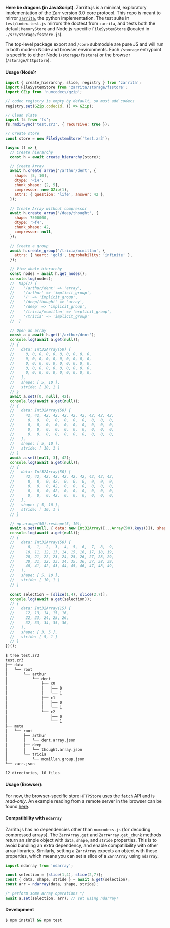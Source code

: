 **Here be dragons (in JavaScript)**. Zarrita.js is a minimal, exploratory implementation of the Zarr version 3.0 core protocol.
This repo is meant to mirror [`zarrita`](https://github.com/alimanfoo/zarrita), the python implementation.
The test suite in `test/index.test.js` mirrors the doctest from `zarrita`, and tests both the default 
`MemoryStore` and Node.js-specific `FileSystemStore` (located in `./src/storage/fsstore.js`).

The top-level package export and `/core` submodule are pure JS and will run in both modern Node 
and browser environments. Each `/storage` entrypoint is specific to either Node (`/storage/fsstore`)
or the browser (`/storage/httpstore`). 


#### Usage (Node):

```javascript
import { create_hierarchy, slice, registry } from 'zarrita';
import FileSystemStore from 'zarrita/storage/fsstore';
import GZip from 'numcodecs/gzip';

// codec registry is empty by default, so must add codecs
registry.set(GZip.codecId, () => GZip);

// Clean slate
import fs from 'fs';
fs.rmdirSync('test.zr3', { recursive: true });

// Create store
const store = new FileSystemStore('test.zr3');

(async () => {
  // Create hierarchy
  const h = await create_hierarchy(store);

  // Create Array
  await h.create_array('/arthur/dent', {
    shape: [5, 10],
    dtype: '<i4',
    chunk_shape: [2, 5],
    compressor: new GZip(1),
    attrs: { question: 'life', answer: 42 },
  });

  // Create Array without compressor 
  await h.create_array('/deep/thought', {
    shape: 7500000,
    dtype: '>f4',
    chunk_shape: 42,
    compressor: null,
  });

  // Create a group 
  await h.create_group('/tricia/mcmillan', {
    attrs: { heart: 'gold', improbability: 'infinite' },
  });

  // View whole hierarchy
  const nodes = await h.get_nodes();
  console.log(nodes);
  //  Map(7) {
  //    '/arthur/dent' => 'array',
  //    '/arthur' => 'implicit_group',
  //    '/' => 'implicit_group',
  //    '/deep/thought' => 'array',
  //    '/deep' => 'implicit_group',
  //    '/tricia/mcmillan' => 'explicit_group',
  //    '/tricia' => 'implicit_group'
  //  }
  
  // Open an array
  const a = await h.get('/arthur/dent');
  console.log(await a.get(null));
  // {
  //   data: Int32Array(50) [
  //     0, 0, 0, 0, 0, 0, 0, 0, 0, 0,
  //     0, 0, 0, 0, 0, 0, 0, 0, 0, 0,
  //     0, 0, 0, 0, 0, 0, 0, 0, 0, 0,
  //     0, 0, 0, 0, 0, 0, 0, 0, 0, 0,
  //     0, 0, 0, 0, 0, 0, 0, 0, 0, 0,
  //   ],
  //   shape: [ 5, 10 ],
  //   stride: [ 10, 1 ]
  // }
  await a.set([0, null], 42);
  console.log(await a.get(null));
  // {
  //   data: Int32Array(50) [
  //     42, 42, 42, 42, 42, 42, 42, 42, 42, 42,
  //      0,  0,  0,  0,  0,  0,  0,  0,  0,  0, 
  //      0,  0,  0,  0,  0,  0,  0,  0,  0,  0,
  //      0,  0,  0,  0,  0,  0,  0,  0,  0,  0,
  //      0,  0,  0,  0,  0,  0,  0,  0,  0,  0,
  //   ],
  //   shape: [ 5, 10 ],
  //   stride: [ 10, 1 ]
  // }
  await a.set([null, 3], 42);
  console.log(await a.get(null));
  // {
  //   data: Int32Array(50) [
  //     42, 42, 42, 42, 42, 42, 42, 42, 42, 42,
  //      0,  0,  0, 42,  0,  0,  0,  0,  0,  0,
  //      0,  0,  0, 42,  0,  0,  0,  0,  0,  0,
  //      0,  0,  0, 42,  0,  0,  0,  0,  0,  0,
  //      0,  0,  0, 42,  0,  0,  0,  0,  0,  0,
  //   ],
  //   shape: [ 5, 10 ],
  //   stride: [ 10, 1 ]
  // }

  // np.arange(50).reshape(5, 10);
  await a.set(null, { data: new Int32Array([...Array(50).keys()]), shape: [5, 10] });
  console.log(await a.get(null));
  // {
  //   data: Int32Array(50) [
  //      0,  1,  2,  3,  4,  5,  6,  7,  8,  9,
  //     10, 11, 12, 13, 14, 15, 16, 17, 18, 19,
  //     20, 21, 22, 23, 24, 25, 26, 27, 28, 29,
  //     30, 31, 32, 33, 34, 35, 36, 37, 38, 39,
  //     40, 41, 42, 43, 44, 45, 46, 47, 48, 49,
  //   ],
  //   shape: [ 5, 10 ],
  //   stride: [ 10, 1 ]
  // }
  
  const selection = [slice(1,4), slice(2,7)];
  console.log(await a.get(selection));
  // {
  //   data: Int32Array(15) [
  //     12, 13, 14, 15, 16,
  //     22, 23, 24, 25, 26,
  //     32, 33, 34, 35, 36,
  //   ],
  //   shape: [ 3, 5 ],
  //   stride: [ 5, 1 ]
  // }
})();
```

```bash
$ tree test.zr3
test.zr3
├── data
│   └── root
│       └── arthur
│           └── dent
│               ├── c0
│               │   ├── 0
│               │   └── 1
│               ├── c1
│               │   ├── 0
│               │   └── 1
│               └── c2
│                   ├── 0
│                   └── 1
├── meta
│   └── root
│       ├── arthur
│       │   └── dent.array.json
│       ├── deep
│       │   └── thought.array.json
│       └── tricia
│           └── mcmillan.group.json
└── zarr.json

12 directories, 10 files
```

#### Usage (Browser):

For now, the browser-specific store `HTTPStore` uses the [`fetch`](https://developer.mozilla.org/en-US/docs/Web/API/Fetch_API)
API and is *read-only*. An example reading from a remote server in the browser can be 
found [here](https://observablehq.com/d/7156b4838eed011d).

#### Compatibility with `ndarray`

Zarrita.js has no dependencies other than `numcodecs.js` (for decoding compressed arrays). The 
`ZarrArray.get` and `ZarrArray.get_chunk` methods return an simple object with `data`, `shape`,
and `stride` properties. This is to avoid bundling an extra dependency, and enable compatilbility
with other array libraries. Similarly, setting a `ZarrArray` expects an object with these properties,
which means you can set a slice of a `ZarrArray` using `ndarray`.


```javascript
import ndarray from 'ndarray';

const selection = [slice(1,4), slice(2,7)];
const { data, shape, stride } = await a.get(selection);
const arr = ndarray(data, shape, stride);

/* perform some array operations */
await a.set(selection, arr); // set using ndarray!
```


#### Development

```bash
$ npm install && npm test
```
